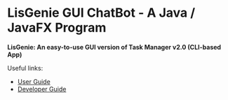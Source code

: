 # LisGenie GUI ChatBot - A Java / JavaFX Program

**LisGenie: An easy-to-use GUI version of Task Manager v2.0 (CLI-based App)**

Useful links:
* [User Guide](UserGuide.md)
* [Developer Guide](DeveloperGuide.md)

